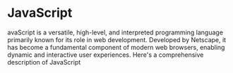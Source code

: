 # JavaScript
avaScript is a versatile, high-level, and interpreted programming language primarily known for its role in web development. Developed by Netscape, it has become a fundamental component of modern web browsers, enabling dynamic and interactive user experiences. Here's a comprehensive description of JavaScript
